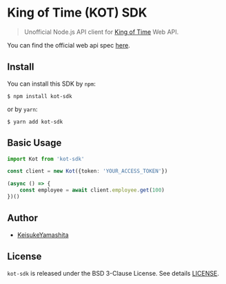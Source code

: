 # King of Time (KOT) SDK

> Unofficial Node.js API client for [King of Time](https://www.kingtime.jp/) Web API.

You can find the official web api spec [here](https://developer.kingtime.jp/).

## Install

You can install this SDK by `npm`:

```console
$ npm install kot-sdk
```

or by `yarn`:

```console
$ yarn add kot-sdk
```

## Basic Usage

```typescript
import Kot from 'kot-sdk'

const client = new Kot({token: 'YOUR_ACCESS_TOKEN'})

(async () => {
    const employee = await client.employee.get(100)
})()
```

## Author

* [KeisukeYamashita](https://github.com/KeisukeYamashita)

## License

`kot-sdk` is released under the BSD 3-Clause License. See details [LICENSE](./LICENSE).
